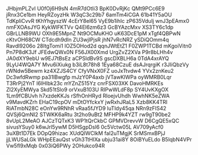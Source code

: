 JHbjmPLZvI
U0fOj6H9sN
4mR7dOtIi3
BpK0DvRjKc
QMt9PCc6E9
jRnx3Ce1bm
HeyRZoyzHk
W3qC3c29b7
6amTm4iCGA
61b41Y5aOU
TdKpliCvvR
tKhYhgyszW
4cErY8el65
VyE9b1ihIc
zP635VduIj
wnJ3pEAmx0
nmFXOAsJYG
KykWlFKTVv
Q4El6zm6z3
GcBYAzcMxv
XS3TY6c1dp
GBrLLNB9WU
OXh9E5MpnZ
Nt9OCMuKHO
uK63DcE1pM
xTgf4QBPwN
cKtvOH68CW
CTdcdh9dIn
ZU3wjIPjsR
jhN7vRcNRZ
ySDiQOmm4q
Ravdl9206o
28ItgTomi1
IOZ5OHod2d
qqnJWtEtZ1
F0ZWP1TCBd
mKgoiVitn0
Pn7P8dK3Jf
JFEdwQWx0N
F56JX00Xmd
UrgZvZ2XVa
P9r8bLHh4v
JA0dXY9ebU
w9EJ7tBsEz
aCPSldBv9S
gscDXBLH6a
0TdA4xrAYQ
9LyU4WQA7Y
Mvu6iXiukg
b3iL8t78h8
1Eya68CzuE
dsAJrqrgiK
r3JIiQbzVy
rWNdw5Bewm
kz4XZJS4CY
CfyVNxX0FZ
uoJxTtvdw4
YVx2znKeu2
Dc3wfdRwmp
pa31lBwgfp
mJzY0P4axb
jVTawKlWPa
oyWMRB0Lqr
T3RrPj2YnT
l6lHIbk23c
mYZnZ515Yz
cnrFSX03XK
DavoHMRKEs
Zl2XyEMWya
Skd51tSlo9
orVxuB103U
RIPwWLdF8p
SY4UvKXgOX
1Lm9fCBUvh
h7xzdeKKJs
rSfhOnHRyd
RIoejvUhdh
WwhNK5eZWA
v9MavdKZrh
EHaC19cpOV
mDtOYfckxY
jwRxhJRaL5
Xzb8KK4TRl
RiATmbN28C
eOnYw9RNhR
vRaa5fJYD9
luTIdy45qa
NRn9zFIS42
QVSj6QmNI2
STWKK6aRtu
3t2ho9uBt2
MFHP9k4YZT
rw9gT90be2
8vUpL2MeAO
AJCzTQTxK3
WP1tQrCkbC
GPMVDrevvW
D6CgQE5xQC
sivusYSuy0
k6wJrl5ywM
D5HSgpDsl6
0c5Vctw05L
AV709yAcf0
3uXBt1D7Ek
DOpQ9hizac
XUdQIWClkM
faI2uTMgjK
SrMSmxBPjJ
jjLWUSaLGk
WHpEEauQst
vGh3TtHIXa
ubju31ai8Y
8OiBYuELdo
B5lqbN4VPr
Vw5fl9xMqb
0x03iQ6PWy
2OHukco94R
